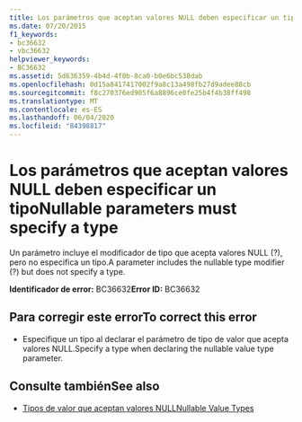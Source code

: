 ```yaml
---
title: Los parámetros que aceptan valores NULL deben especificar un tipo
ms.date: 07/20/2015
f1_keywords:
- bc36632
- vbc36632
helpviewer_keywords:
- BC36632
ms.assetid: 5d636359-4b4d-4f0b-8ca0-b0e6bc538dab
ms.openlocfilehash: 0d15a8417417002f9a8c13a498fb27d9adee88cb
ms.sourcegitcommit: f8c270376ed905f6a8896ce0fe25b4f4b38ff498
ms.translationtype: MT
ms.contentlocale: es-ES
ms.lasthandoff: 06/04/2020
ms.locfileid: "84398817"
---
```

# <a name="nullable-parameters-must-specify-a-type"></a><span data-ttu-id="00690-102">Los parámetros que aceptan valores NULL deben especificar un tipo</span><span class="sxs-lookup"><span data-stu-id="00690-102">Nullable parameters must specify a type</span></span>
<span data-ttu-id="00690-103">Un parámetro incluye el modificador de tipo que acepta valores NULL (?), pero no especifica un tipo.</span><span class="sxs-lookup"><span data-stu-id="00690-103">A parameter includes the nullable type modifier (?) but does not specify a type.</span></span>  
  
 <span data-ttu-id="00690-104">**Identificador de error:** BC36632</span><span class="sxs-lookup"><span data-stu-id="00690-104">**Error ID:** BC36632</span></span>  
  
## <a name="to-correct-this-error"></a><span data-ttu-id="00690-105">Para corregir este error</span><span class="sxs-lookup"><span data-stu-id="00690-105">To correct this error</span></span>  
  
- <span data-ttu-id="00690-106">Especifique un tipo al declarar el parámetro de tipo de valor que acepta valores NULL.</span><span class="sxs-lookup"><span data-stu-id="00690-106">Specify a type when declaring the nullable value type parameter.</span></span>  
  
## <a name="see-also"></a><span data-ttu-id="00690-107">Consulte también</span><span class="sxs-lookup"><span data-stu-id="00690-107">See also</span></span>

- [<span data-ttu-id="00690-108">Tipos de valor que aceptan valores NULL</span><span class="sxs-lookup"><span data-stu-id="00690-108">Nullable Value Types</span></span>](../programming-guide/language-features/data-types/nullable-value-types.md)
